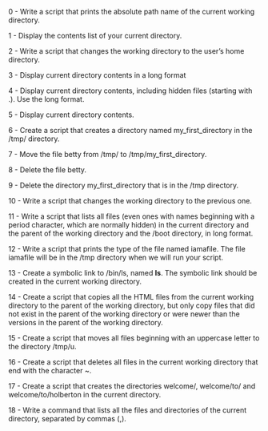0 - Write a script that prints the absolute path name of the current working directory.

1 - Display the contents list of your current directory.

2 - Write a script that changes the working directory to the user’s home directory.

3 - Display current directory contents in a long format

4 - Display current directory contents, including hidden files (starting with .). Use the long format.

5 - Display current directory contents.

6 - Create a script that creates a directory named my_first_directory in the /tmp/ directory.

7 - Move the file betty from /tmp/ to /tmp/my_first_directory.

8 - Delete the file betty.

9 - Delete the directory my_first_directory that is in the /tmp directory.

10 - Write a script that changes the working directory to the previous one.

11 - Write a script that lists all files (even ones with names beginning with a period character, which are normally hidden) in the current directory and the parent of the working directory and the /boot directory, in long format.

12 - Write a script that prints the type of the file named iamafile. The file iamafile will be in the /tmp directory when we will run your script.

13 - Create a symbolic link to /bin/ls, named __ls__. The symbolic link should be created in the current working directory.

14 - Create a script that copies all the HTML files from the current working directory to the parent of the working directory, but only copy files that did not exist in the parent of the working directory or were newer than the versions in the parent of the working directory.

15 - Create a script that moves all files beginning with an uppercase letter to the directory /tmp/u.

16 - Create a script that deletes all files in the current working directory that end with the character ~.

17 - Create a script that creates the directories welcome/, welcome/to/ and welcome/to/holberton in the current directory.

18 - Write a command that lists all the files and directories of the current directory, separated by commas (,).
